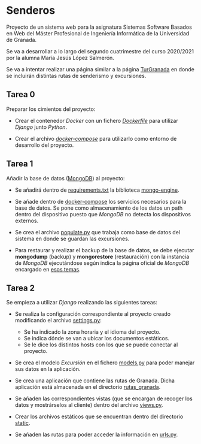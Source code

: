 # Senderos

Proyecto de un sistema web para la asignatura Sistemas Software Basados en Web del Máster Profesional de Ingeniería Informática de la Universidad de Granada.

Se va a desarrollar a lo largo del segundo cuatrimestre del curso 2020/2021 por la alumna María Jesús López Salmerón.

Se va a intentar realizar una página similar a la página [TurGranada](https://www.turgranada.es/cosas-que-hacer/turismo-activo-y-de-naturaleza/excursiones-y-senderismo/) en donde se incluirán distintas rutas de senderismo y excursiones.

## Tarea 0

Preparar los cimientos del proyecto: 

* Crear el contenedor *Docker* con un fichero [*Dockerfile*](https://github.com/mjls130598/Senderos/blob/main/Dockerfile) para utilizar *Django* junto *Python*.

* Crear el archivo [*docker-compose*](https://github.com/mjls130598/Senderos/blob/main/docker-compose.yml) para utilizarlo como entorno de desarrollo del proyecto.

## Tarea 1

Añadir la base de datos ([MongoDB](https://docs.mongodb.com/guides/)) al proyecto:

* Se añadirá dentro de [requirements.txt](https://github.com/mjls130598/Senderos/blob/main/requirements.txt) la biblioteca [mongo-engine](http://mongoengine.org/).

* Se añade dentro de [docker-compose](https://github.com/mjls130598/Senderos/blob/main/docker-compose.yml) los servicios necesarios para la base de datos. Se pone como almacenamiento de los datos un path dentro del dispositivo puesto que *MongoDB* no detecta los dispositivos externos.

* Se crea el archivo [populate.py](https://github.com/mjls130598/Senderos/commit/eaa1e31a9d96cf2b8cace9ab9bcff84ea195c642) que trabaja como base de datos del sistema en donde se guardan las excursiones.

* Para restaurar y realizar el backup de la base de datos, se debe ejecutar **mongodump** (backup) y **mongorestore** (restauración) con la instancia de *MongoDB* ejecutándose según indica la página oficial de *MongoDB* encargado en [esos temas](https://docs.mongodb.com/manual/tutorial/backup-and-restore-tools/).

## Tarea 2

Se empieza a utilizar *Django* realizando las siguientes tareas:

* Se realiza la configuración correspondiente al proyecto creado modificando el archivo [settings.py](https://github.com/mjls130598/Senderos/blob/main/mi_sitio_web/settings.py):

    * Se ha indicado la zona horaria y el idioma del proyecto.
    * Se indica dónde se van a ubicar los documentos estáticos.
    * Se le dice los distintos hosts con los que se puede conectar al proyecto.

* Se crea el modelo *Excursión* en el fichero [models.py](https://github.com/mjls130598/Senderos/blob/main/rutas_granada/models.py) para poder manejar sus datos en la aplicación.

* Se crea una aplicación que contiene las rutas de Granada. Dicha aplicación está almacenada en el directorio [rutas_granada](https://github.com/mjls130598/Senderos/tree/main/rutas_granada).

* Se añaden las correspondientes vistas (que se encargan de recoger los datos y mostrárselos al cliente) dentro del archivo [views.py](https://github.com/mjls130598/Senderos/blob/main/rutas_granada/views.py).

* Crear los archivos estáticos que se encuentran dentro del directorio [static](https://github.com/mjls130598/Senderos/blob/main/static).

* Se añaden las rutas para poder acceder la información en [urls.py](https://github.com/mjls130598/Senderos/blob/main/rutas_granada/urls.py).